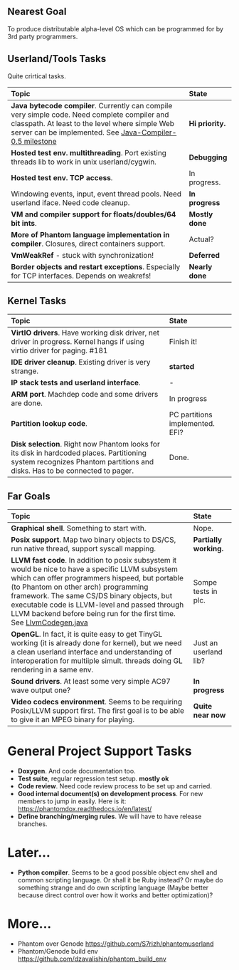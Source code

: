 ## Nearest Goal ##

To produce distributable alpha-level OS which can be programmed for by 3rd party programmers.


## Userland/Tools Tasks ##

Quite crirtical tasks.

|Topic|State|
|:------------------------------------------------------------------------------------------------------------------------------|:-----------------|
| **Java bytecode compiler**. Currently can compile very simple code. Need complete compiler and classpath. At least to the level where simple Web server can be implemented. See [Java-Compiler-0.5 milestone](https://github.com/dzavalishin/phantomuserland/milestones/Java-Compiler-0.5)| **Hi priority.** |
|**Hosted test env. multithreading**. Port existing threads lib to work in unix userland/cygwin.|**Debugging**|
|**Hosted test env. TCP access**.|In progress.|
|Windowing events, input, event thread pools. Need userland iface. Need code cleanup.|**In progress**|
|**VM and compiler support for floats/doubles/64 bit ints**.|**Mostly done**|
|**More of Phantom language implementation in compiler**. Closures, direct containers support.|Actual?|
|**VmWeakRef** - stuck with synchronization!|**Deferred**|
|**Border objects and restart exceptions**. Especially for TCP interfaces. Depends on weakrefs!|**Nearly done**|


## Kernel Tasks ##

|Topic|State|
|:------------------------------------------------------------------------------------------------------------------------------|:-----------------|
|**VirtIO drivers**. Have working disk driver, net driver in progress. Kernel hangs if using virtio driver for paging. #181 |Finish it!|
|**IDE driver cleanup**. Existing driver is very strange.|**started**|
|**IP stack tests and userland interface**.|- |
|**ARM port**. Machdep code and some drivers are done.|In progress|
|**Partition lookup code**. |PC partitions implemented. EFI?|
|**Disk selection**. Right now Phantom looks for its disk in hardcoded places. Partitioning system recognizes Phantom partitions and disks. Has to be connected to pager.|Done.|

## Far Goals ##

|Topic|State|
|:------------------------------------------------------------------------------------------------------------------------------|:-----------------|
|**Graphical shell**. Something to start with.|Nope.|
|**Posix support**. Map two binary objects to DS/CS, run native thread, support syscall mapping.|**Partially working.**|
|**LLVM fast code**. In addition to posix subsystem it would be nice to have a specific LLVM subsystem which can offer programmers hispeed, but portable (to Phantom on other arch) programming framework. The same CS/DS binary objects, but executable code is LLVM-level and passed through LLVM backend before being run for the first time. See [LlvmCodegen.java](https://github.com/dzavalishin/phantomuserland/blob/master/tools/plc/src/ru/dz/plc/compiler/LlvmCodegen.java)|Sompe tests in plc.|
|**OpenGL**. In fact, it is quite easy to get TinyGL working (it is already done for kernel), but we need a clean userland interface and understanding of interoperation for multiiple simult. threads doing GL rendering in a same env.|Just an userland lib?|
|**Sound drivers**. At least some very simple AC97 wave output one?|**In progress**|
|**Video codecs environment**. Seems to be requiring Posix/LLVM support first. The first goal is to be able to give it an MPEG binary for playing.|**Quite near now**|


# General Project Support Tasks #

  * **Doxygen**. And code documentation too.
  * **Test suite**, regular regression test setup. **mostly ok**
  * **Code review**. Need code review process to be set up and carried.
  * **Good internal document(s) on development process**. For new members to jump in easily. Here is it: <https://phantomdox.readthedocs.io/en/latest/>
  * **Define branching/merging rules**. We will have to have release branches.


# Later... #

  * **Python compiler**. Seems to be a good possible object env shell and common scripting language. Or shall it be Ruby instead? Or maybe do something strange and do own scripting language (Maybe better because direct control over how it works and better optimization)? 

# More... #

  * Phantom over Genode <https://github.com/S7rizh/phantomuserland>
  * Phantom/Genode build env <https://github.com/dzavalishin/phantom_build_env>


